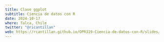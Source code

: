 ```yaml
---
title: Clase ggplot
subtitle: Ciencia de datos con R
date: 2024-10-17
where: Talca, Chile
twitter: "@ricantillan"
web: https://rcantillan.github.io/OPR319-Ciencia-de-datos-con-R/slides/ggplot_02/ggplot_02.html
---
```



